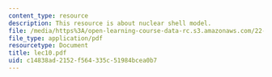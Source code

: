 ```yaml
---
content_type: resource
description: This resource is about nuclear shell model.
file: /media/https%3A/open-learning-course-data-rc.s3.amazonaws.com/22-101-applied-nuclear-physics-fall-2006/c14838ad2152f564335c51984bcea0b7_lec10.pdf
file_type: application/pdf
resourcetype: Document
title: lec10.pdf
uid: c14838ad-2152-f564-335c-51984bcea0b7
---
```

